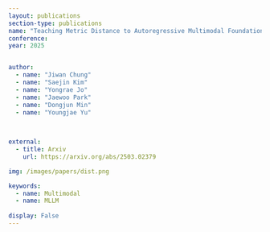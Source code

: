 ```yaml
---
layout: publications
section-type: publications
name: "Teaching Metric Distance to Autoregressive Multimodal Foundational Models"
conference:  
year: 2025


author:
  - name: "Jiwan Chung"
  - name: "Saejin Kim"
  - name: "Yongrae Jo"
  - name: "Jaewoo Park"
  - name: "Dongjun Min"
  - name: "Youngjae Yu"

  
  
external:
  - title: Arxiv
    url: https://arxiv.org/abs/2503.02379

img: /images/papers/dist.png

keywords:
  - name: Multimodal
  - name: MLLM
  
display: False
---
```

